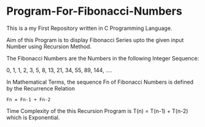 # Program-For-Fibonacci-Numbers

This is a my First Repository written in C Programming Language.

Aim of this Program is to display Fibonacci Series upto the given input Number using Recursion Method.

The Fibonacci Numbers are the Numbers in the following Integer Sequence:

0, 1, 1, 2, 3, 5, 8, 13, 21, 34, 55, 89, 144, ....

In Mathematical Terms, the sequence Fn of Fibonacci Numbers is defined by the Recurrence Relation

    Fn = Fn-1 + Fn-2
    
Time Complexity of the this Recursion Program is T(n) = T(n-1) + T(n-2) which is Exponential.
